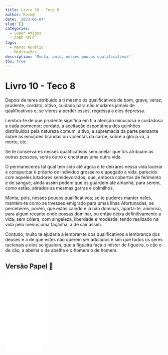```yaml
---
title: Livro 10 - Teco 8
author: Keik@
date: '2023-06-04'
slug: []
categories:
  - Super Amigos
  - CORE SELF
tags:
  - Marco Aurélio
  - Meditações
description: 'Monta, pois, nesses poucos qualificativos'
toc: true
---
```


# Livro 10 - Teco 8 

Depois de teres atribuído a ti mesmo os qualificativos de bom, grave, veraz, prudente, cordato, altivo, cuidado para não mudares jamais de qualificativos e, se vieres a perder esses, regressa a eles depressa. 

Lembra-te de que prudente significa em ti a atenção minuciosa e cuidadosa a cada pormenor; cordato, a aceitação espontânea dos quinhões distribuídos pela natureza comum; altivo, a supremacia da parte pensante sobre as emoções brandas ou violentas da carne, sobre a glória vã, a morte, etc. 

Se te conservares nesses qualificativos sem anelar que tos atribuam as outras pessoas, serás outro e encetarás uma outra vida. 

O permaneceres tal qual tem sido até agora e te deixares nessa vida lacerar e conspurcar é próprio de indivíduo grosseiro e apegado à vida, parecido com aqueles lutadores semidevorados, que, embora cobertos de ferimento e de sangue, ainda assim pedem que os guardem até amanhã, para serem, como estão, atirados às mesmas garras e colmilhos. 

Monta, pois, nesses poucos qualificativos; se te puderes manter neles, mantém-te como se tivesses emigrado para umas Ilhas Afortunadas, se perceberes, porém, que estás caindo e já não dominas, aparta-te, animoso, para algum recanto onde possas dominar, ou então deixa definitivamente a vida, sem cólera, com singeleza, liberdade e modéstia, tendo realizado na vida pelo menos uma façanha, a de sair assim. 

Contudo, muito te ajudaria a lembrar-te dos qualificativos a lembrança dos deuses e a de que estes não querem ser adulados e sim que todos os seres racionais a eles se igualem, que a figueira faça o mister de figueira, o cão o de cão, a abelha o de abelha e o homem o de homem.

## Versão Papel :book:
<iframe style="width:120px;height:240px;" marginwidth="0" marginheight="0" scrolling="no" frameborder="0" src="//ws-na.amazon-adsystem.com/widgets/q?ServiceVersion=20070822&OneJS=1&Operation=GetAdHtml&MarketPlace=BR&source=ss&ref=as_ss_li_til&ad_type=product_link&tracking_id=mundodekeika-20&language=pt_BR&marketplace=amazon&region=BR&placement=B092FVY4BB&asins=B092FVY4BB&linkId=37c5ec14221f61f811029aa88b520891&show_border=true&link_opens_in_new_window=true"></iframe>